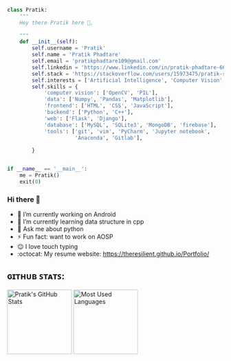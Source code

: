 ```python
class Pratik:
    """
    Hey there Pratik here 👋,
    
    """
    def __init__(self):
        self.username = 'Pratik'
        self.name = 'Pratik Phadtare'
        self.email = 'pratikphadtare109@gmail.com'
        self.linkedin = 'https://www.linkedin.com/in/pratik-phadtare-66651518b/'
        self.stack = 'https://stackoverflow.com/users/15973475/pratik-sunil-phadtare'
        self.interests = ['Artificial Intelligence', 'Computer Vision', 'Cognitive Sciences']
        self.skills = {
            'computer vision': ['OpenCV', 'PIL'],
            'data': ['Numpy', 'Pandas', 'Matplotlib'],
            'frontend': ['HTML', 'CSS', 'JavaScript'],
            'backend': ['Python', 'C++'],
            'web': ['Flask', 'Django'],
            'database': ['MySQL', 'SQLite3', 'MongoDB', 'firebase'],
            'tools': ['git', 'vim', 'PyCharm', 'Jupyter notebook',
                      'Anaconda', 'Gitlab'],
            
        }


if __name__ == '__main__':
    me = Pratik()
    exit(0)

```


### Hi there 👋

- 🔭 I’m currently working on Android 
- 🌱 I’m currently learning data structure in cpp
- 💬 Ask me about python
- ⚡ Fun fact: want to work on AOSP
- :wink: I love touch typing
- :octocat: My resume website: https://theresilient.github.io/Portfolio/


## ɢɪᴛʜᴜʙ ꜱᴛᴀᴛꜱ:
[<img alt="Pratik's GitHub Stats" src="https://github-readme-stats.vercel.app/api?username=TheResilient&&show_icons=true&title_color=ffffff&icon_color=bb2acf&text_color=daf7dc&bg_color=151515" height = 150px/>](https://github.com/TheResilient)
[<img alt="Most Used Languages" src="https://github-readme-stats.vercel.app/api/top-langs/?username=TheResilient&hide=jupyter%20notebook&layout=compact&how_icons=true&title_color=ffffff&icon_color=bb2acf&text_color=daf7dc&bg_color=151515" height = 150px/>](https://github.com/TheResilient)
<br />






